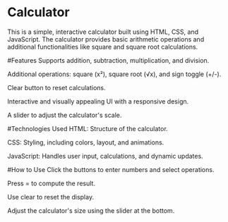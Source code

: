 # Calculator
This is a simple, interactive calculator built using HTML, CSS, and JavaScript. The calculator provides basic arithmetic operations and additional functionalities like square and square root calculations.

#Features
Supports addition, subtraction, multiplication, and division.

Additional operations: square (x²), square root (√x), and sign toggle (+/-).

Clear button to reset calculations.

Interactive and visually appealing UI with a responsive design.

A slider to adjust the calculator's scale.

#Technologies Used
HTML: Structure of the calculator.

CSS: Styling, including colors, layout, and animations.

JavaScript: Handles user input, calculations, and dynamic updates.

#How to Use
Click the buttons to enter numbers and select operations.

Press = to compute the result.

Use clear to reset the display.

Adjust the calculator's size using the slider at the bottom.
